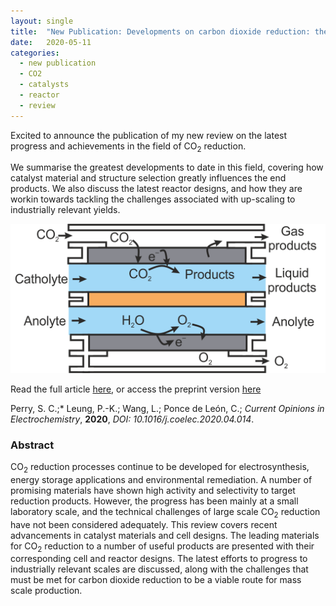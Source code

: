 ```yaml
---
layout: single
title:  "New Publication: Developments on carbon dioxide reduction: their promise, achievements and challenges"
date:   2020-05-11
categories: 
  - new publication
  - CO2
  - catalysts
  - reactor
  - review
---
```


Excited to announce the publication of my new review on the latest progress and achievements in the field of CO<sub>2</sub> reduction. 

We summarise the greatest developments to date in this field, covering how catalyst material and structure selection greatly influences the end products. We also discuss the latest reactor designs, and how they are workin towards tackling the challenges associated with up-scaling to industrially relevant yields.

![Perry et al. *Current Opinions in Electrochemistry*, **2020**, *DOI: 10.1016/j.coelec.2020.04.014*](/images/publications/2020CO2Review.png)

Read the full article [here](https://doi.org/10.1016/j.coelec.2020.04.014), or access the preprint version [here](/Publications/2020_CO2_Review)

Perry, S. C.;* Leung, P.-K.; Wang, L.; Ponce de León, C.; *Current Opinions in Electrochemistry*, **2020**, *DOI: 10.1016/j.coelec.2020.04.014*.

### Abstract

CO<sub>2</sub> reduction processes continue to be developed for electrosynthesis, energy storage applications and environmental remediation.  A number of promising materials have shown high activity and selectivity to target reduction products. However, the progress has been mainly at a small laboratory scale, and the technical challenges of large scale CO<sub>2</sub> reduction have not been considered adequately. This review covers recent advancements in catalyst materials and cell designs. The leading materials for CO<sub>2</sub> reduction to a number of useful products are presented with their corresponding cell and reactor designs. The latest efforts to progress to industrially relevant scales are discussed, along with the challenges that must be met for carbon dioxide reduction to be a viable route for mass scale production.  